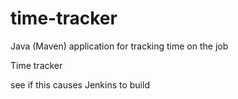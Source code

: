 # time-tracker
Java (Maven) application for tracking time on the job

Time tracker

see if this causes Jenkins to build
